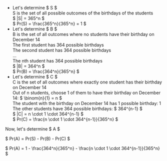 <ul>
	<li> Let's determine $ S $ <br/> 
	S is the set of all possible outcomes of the birthdays of the students <br/> 
	$ |S| = 365^n $ <br/> 
	$ Pr(S) = \frac{365^n}{365^n} = 1 $
	<li> Let's determine $ B $ <br/> 
	B is the set of all outcomes where no students have their birthday on December 14 <br/> 
	The first student has 364 possible birthdays <br/> 
	The second student has 364 possible birthdays <br/> 
	... <br/> 
	The nth student has 364 possible birthdays <br/> 
	$ |B| = 364^n $ <br/> 
	$ Pr(B) = \frac{364^n}{365^n} $
	<li> Let's determine $ C $ <br/> 
	C is the set of all outcomes where exactly one student has their birthday on December 14 <br/> 
	Out of n students, choose 1 of them to have their birthday on December 14: $ \binom{n}{1} = n $ <br/> 
	The student with the birthday on December 14 has 1 possible birthday: 1 <br/> 
	The other students have 364 possible birthdays: $ 364^{n-1} $ <br/> 
	$ |C| = n \cdot 1 \cdot 364^{n-1} $ <br/> 
	$ Pr(C) = \frac{n \cdot 1 \cdot 364^{n-1}}{365^n} $
</ul>

Now, let's determine $ A $

$ Pr(A) = Pr(S) - Pr(B) - Pr(C) $

$ Pr(A) = 1 - \frac{364^n}{365^n} - \frac{n \cdot 1 \cdot 364^{n-1}}{365^n} $
